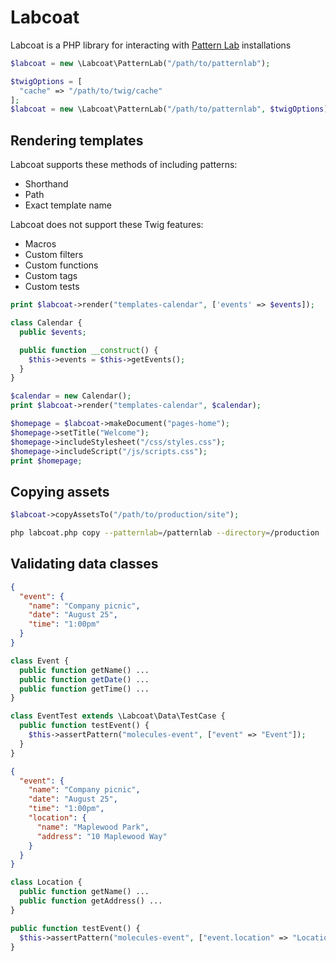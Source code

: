 # Labcoat

Labcoat is a PHP library for interacting with [Pattern Lab][patternlab] installations

```php
$labcoat = new \Labcoat\PatternLab("/path/to/patternlab");
```

```php
$twigOptions = [
  "cache" => "/path/to/twig/cache"
];
$labcoat = new \Labcoat\PatternLab("/path/to/patternlab", $twigOptions);
```

## Rendering templates

Labcoat supports these methods of including patterns:

* Shorthand
* Path
* Exact template name

Labcoat does not support these Twig features:

* Macros
* Custom filters
* Custom functions
* Custom tags
* Custom tests

```php
print $labcoat->render("templates-calendar", ['events' => $events]);
```

```php
class Calendar {
  public $events;

  public function __construct() {
    $this->events = $this->getEvents();
  }
}

$calendar = new Calendar();
print $labcoat->render("templates-calendar", $calendar);
```

```php
$homepage = $labcoat->makeDocument("pages-home");
$homepage->setTitle("Welcome");
$homepage->includeStylesheet("/css/styles.css");
$homepage->includeScript("/js/scripts.css");
print $homepage;
```

## Copying assets

```php
$labcoat->copyAssetsTo("/path/to/production/site");
```

```bash
php labcoat.php copy --patternlab=/patternlab --directory=/production
```

## Validating data classes

```json
{
  "event": {
    "name": "Company picnic",
    "date": "August 25",
    "time": "1:00pm"
  }
}
```

```php
class Event {
  public function getName() ...
  public function getDate() ...
  public function getTime() ...
}
```

```php
class EventTest extends \Labcoat\Data\TestCase {
  public function testEvent() {
    $this->assertPattern("molecules-event", ["event" => "Event"]);
  }
}
```

```json
{
  "event": {
    "name": "Company picnic",
    "date": "August 25",
    "time": "1:00pm",
    "location": {
      "name": "Maplewood Park",
      "address": "10 Maplewood Way"
    }
  }
}
```

```php
class Location {
  public function getName() ...
  public function getAddress() ...
}
```

```php
public function testEvent() {
  $this->assertPattern("molecules-event", ["event.location" => "Location"]);
}
```

[patternlab]: http://patternlab.io/ "Pattern Lab website"